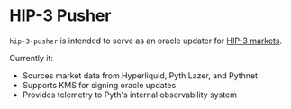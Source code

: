 # HIP-3 Pusher

`hip-3-pusher` is intended to serve as an oracle updater for
[HIP-3 markets](https://hyperliquid.gitbook.io/hyperliquid-docs/hyperliquid-improvement-proposals-hips/hip-3-builder-deployed-perpetuals). 

Currently it:
- Sources market data from Hyperliquid, Pyth Lazer, and Pythnet
- Supports KMS for signing oracle updates
- Provides telemetry to Pyth's internal observability system
